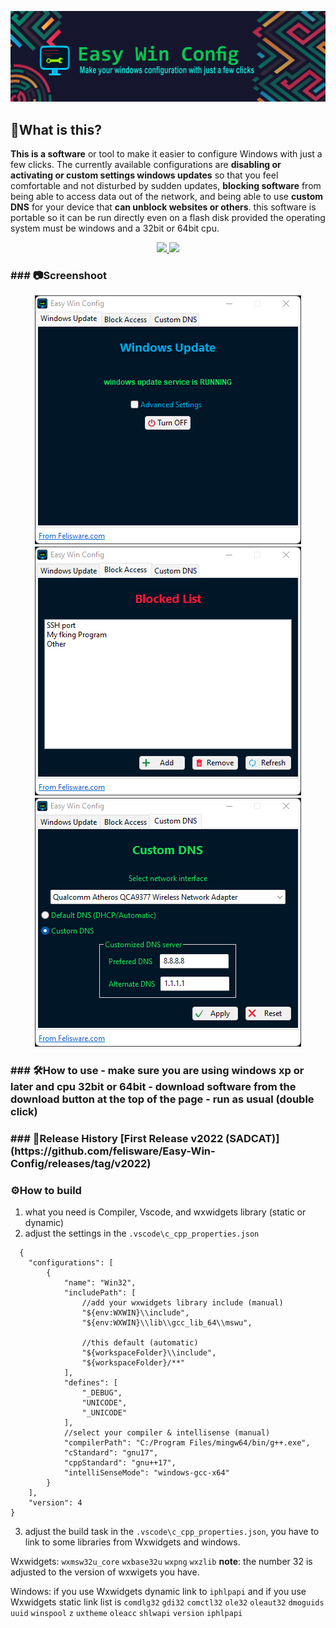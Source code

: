 ![header](Assets\Readme-Image\header.png)
## 🤔What is this?
**This is a software** or tool to make it easier to configure Windows with just a few clicks. The currently available configurations are **disabling or activating or custom settings windows updates** so that you feel comfortable and not disturbed by sudden updates, **blocking software** from being able to access data out of the network, and being able to use **custom DNS** for your device that **can unblock websites or others**. this software is portable so it can be run directly even on a flash disk provided the operating system must be windows and a 32bit or 64bit cpu.

<p align="center">
    <a href="https://www.mediafire.com/file/3oslawcy7tj8cfj/Easy_Win_Config_32Bit.exe/file">
        <img src="https://img.shields.io/badge/Download-32Bits-brightgreen?style=for-the-badge&logo=mediafire&logoColor=white">
    </a>
    <a href="https://img.shields.io/badge/Download-64Bits-brightgreen?style=for-the-badge&logo=mediafire&logoColor=white)](https://www.mediafire.com/file/psd0uvostd27w4w/Easy_Win_Config_64Bit.exe/file">
        <img src="https://img.shields.io/badge/Download-64Bits-brightgreen?style=for-the-badge&logo=mediafire&logoColor=white">
    </a>
</p>

<h3>
### 📷Screenshoot
<p align="center">
    <img src="Assets\Readme-Image\screenshot 1.png">
    <img src="Assets\Readme-Image\screenshot 2.png">
    <img src="Assets\Readme-Image\screenshot 3.png">
</p>
</h3>

<h3>
### 🛠️How to use
- make sure you are using windows xp or later and cpu 32bit or 64bit
- download software from the download button at the top of the page
- run as usual (double click)
</h3>

<h3>
### 📜Release History
[First Release v2022 (SADCAT)](https://github.com/felisware/Easy-Win-Config/releases/tag/v2022)

### ⚙️How to build
1. what you need is Compiler, Vscode, and wxwidgets library (static or dynamic)
2. adjust the settings in the `.vscode\c_cpp_properties.json`
```shell
  {
    "configurations": [
        {
            "name": "Win32",
            "includePath": [
                //add your wxwidgets library include (manual)
                "${env:WXWIN}\\include",
                "${env:WXWIN}\\lib\\gcc_lib_64\\mswu",

                //this default (automatic)
                "${workspaceFolder}\\include",
                "${workspaceFolder}/**"
            ],
            "defines": [
                "_DEBUG",
                "UNICODE",
                "_UNICODE"
            ],
            //select your compiler & intellisense (manual)
            "compilerPath": "C:/Program Files/mingw64/bin/g++.exe",
            "cStandard": "gnu17",
            "cppStandard": "gnu++17",
            "intelliSenseMode": "windows-gcc-x64"
        }
    ],
    "version": 4
}
```
3. adjust the build task in the `.vscode\c_cpp_properties.json`, you have to link to some libraries from Wxwidgets and windows.

Wxwidgets: `wxmsw32u_core` `wxbase32u` `wxpng` `wxzlib`
**note**: the number 32 is adjusted to the version of wxwigets you have.

Windows: if you use Wxwidgets dynamic link to `iphlpapi` and if you use Wxwidgets static link list is `comdlg32` `gdi32` `comctl32` `ole32` `oleaut32` `dmoguids` `uuid` `winspool` `z` `uxtheme` `oleacc` `shlwapi` `version` `iphlpapi`
</h3>